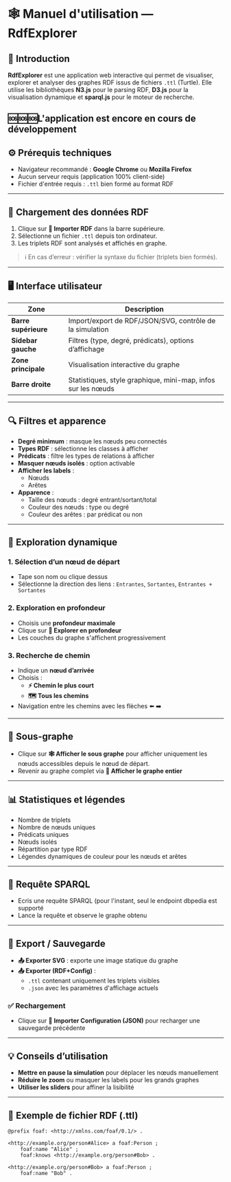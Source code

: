 # 🕸️ Manuel d'utilisation — RdfExplorer

## 📌 Introduction

**RdfExplorer** est une application web interactive qui permet de visualiser, explorer et analyser des graphes RDF issus de fichiers `.ttl` (Turtle). Elle utilise les bibliothèques **N3.js** pour le parsing RDF, **D3.js** pour la visualisation dynamique et **sparql.js** pour le moteur de recherche.

​🆘​​🆘​​🆘​ **L'application est encore en cours de développement**
---

## ⚙️ Prérequis techniques

- Navigateur recommandé : **Google Chrome** ou **Mozilla Firefox**
- Aucun serveur requis (application 100% client-side)
- Fichier d'entrée requis : `.ttl` bien formé au format RDF

---

## 📂 Chargement des données RDF

1. Clique sur **📁 Importer RDF** dans la barre supérieure.
2. Sélectionne un fichier `.ttl` depuis ton ordinateur.
3. Les triplets RDF sont analysés et affichés en graphe.

> ℹ️ En cas d’erreur : vérifier la syntaxe du fichier (triplets bien formés).

---

## 🖥️ Interface utilisateur

| Zone | Description |
|------|-------------|
| **Barre supérieure** | Import/export de RDF/JSON/SVG, contrôle de la simulation |
| **Sidebar gauche** | Filtres (type, degré, prédicats), options d’affichage |
| **Zone principale** | Visualisation interactive du graphe |
| **Barre droite** | Statistiques, style graphique, mini-map, infos sur les nœuds |

---

## 🔍 Filtres et apparence

- **Degré minimum** : masque les nœuds peu connectés
- **Types RDF** : sélectionne les classes à afficher
- **Prédicats** : filtre les types de relations à afficher
- **Masquer nœuds isolés** : option activable
- **Afficher les labels** :
  - Nœuds
  - Arêtes
- **Apparence** :
  - Taille des nœuds : degré entrant/sortant/total
  - Couleur des nœuds : type ou degré
  - Couleur des arêtes : par prédicat ou non

---

## 🧭 Exploration dynamique

### 1. Sélection d’un nœud de départ
- Tape son nom ou clique dessus
- Sélectionne la direction des liens : `Entrantes`, `Sortantes`, `Entrantes + Sortantes`

### 2. Exploration en profondeur
- Choisis une **profondeur maximale**
- Clique sur **🎯 Explorer en profondeur**
- Les couches du graphe s'affichent progressivement

### 3. Recherche de chemin
- Indique un **nœud d’arrivée**
- Choisis :
  - **⚡ Chemin le plus court**
  - **🗺️ Tous les chemins**
- Navigation entre les chemins avec les flèches ⬅️ ➡️

---

## 🌳 Sous-graphe

- Clique sur **🕸️ Afficher le sous graphe** pour afficher uniquement les nœuds accessibles depuis le nœud de départ.
- Revenir au graphe complet via **🌳 Afficher le graphe entier**

---

## 📊 Statistiques et légendes

- Nombre de triplets
- Nombre de nœuds uniques
- Prédicats uniques
- Nœuds isolés
- Répartition par type RDF
- Légendes dynamiques de couleur pour les nœuds et arêtes

---

## 📝 Requête SPARQL

- Ecris une requête SPARQL (pour l'instant, seul le endpoint dbpedia est supporté
- Lance la requête et observe le graphe obtenu

---

## 💾 Export / Sauvegarde

- **📤 Exporter SVG** : exporte une image statique du graphe
- **📤 Exporter (RDF+Config)** :
  - `.ttl` contenant uniquement les triplets visibles
  - `.json` avec les paramètres d'affichage actuels

### ✅ Rechargement
- Clique sur **📁 Importer Configuration (JSON)** pour recharger une sauvegarde précédente

---

## 💡 Conseils d’utilisation

- **Mettre en pause la simulation** pour déplacer les nœuds manuellement
- **Réduire le zoom** ou masquer les labels pour les grands graphes
- **Utiliser les sliders** pour affiner la lisibilité

---

## 📎 Exemple de fichier RDF (.ttl)

```ttl
@prefix foaf: <http://xmlns.com/foaf/0.1/> .

<http://example.org/person#Alice> a foaf:Person ;
    foaf:name "Alice" ;
    foaf:knows <http://example.org/person#Bob> .

<http://example.org/person#Bob> a foaf:Person ;
    foaf:name "Bob" .
